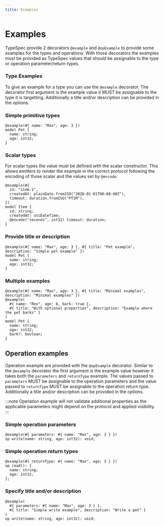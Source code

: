 ```yaml
---
title: Examples
---
```


# Examples

TypeSpec provide 2 decorators `@example` and `@opExample` to provide some examples for the types and operations.
With those decorators the examples must be provided as TypeSpec values that should be assignable to the type or operation parameter/return types.

### Type Examples

To give an example for a type you can use the `@example` decorator. The decorator first argument is the example value it MUST be assignable to the type it is targetting.
Additionally a title and/or description can be provided in the options.

### Simple primitive types

```tsp
@example(#{ name: "Max", age: 3 })
model Pet {
  name: string;
  age: int32;
}
```

### Scalar types

For scalar types the value must be defined with the scalar constructor.
This allows emitters to render the example in the correct protocol following the encoding of those scalar and the values set by `@encode`.

```tsp
@example(#{
  id: "item-1",
  createdAt: plainDate.fromISO("2020-01-01T00:00:00Z"),
  timeout: duration.fromISO("PT1M"),
})
model Item {
  id: string;
  createdAt: utcDateTime;
  @encode("seconds", int32) timeout: duration;
}
```

### Provide title or description

```tsp
@example(#{ name: "Max", age: 3 }, #{ title: "Pet example", description: "Simple pet example" })
model Pet {
  name: string;
  age: int32;
}
```

### Multiple examples

```tsp
@example(#{ name: "Max", age: 3 }, #{ title: "Minimal examples", description: "Minimal examples" })
@example(
  #{ name: "Rex", age: 8, bark: true },
  #{ title: "With optional properties", description: "Example where the pet barks" }
)
model Pet {
  name: string;
  age: int32;
  bark?: boolean;
}
```

## Operation examples

Operation example are provided with the `@opExample` decorator. Similar to the `@example` decorator the first argument is the example value however it takes both the `parameters` and `returnType` example.
The values passed to `parameters` MUST be assignable to the operation parameters and the value passed to `returnType` MUST be assignable to the operation return type.
Additionally a title and/or description can be provided in the options.

:::note
Operation example will not validate additional properties as the applicable parameters might depend on the protocol and applied visibility.
:::

### Simple operation parameters

```tsp
@example(#{ parameters: #{ name: "Max", age: 3 } })
op write(name: string, age: int32): void;
```

### Simple operation return types

```tsp
@example(#{ returnType: #{ name: "Max", age: 3 } })
op read(): {
  name: string;
  age: int32;
};
```

### Specify title and/or description

```tsp
@example(
  #{ parameters: #{ name: "Max", age: 3 } },
  #{ title: "Simple write example", description: "Write a pet" }
)
op write(name: string, age: int32): void;
```
